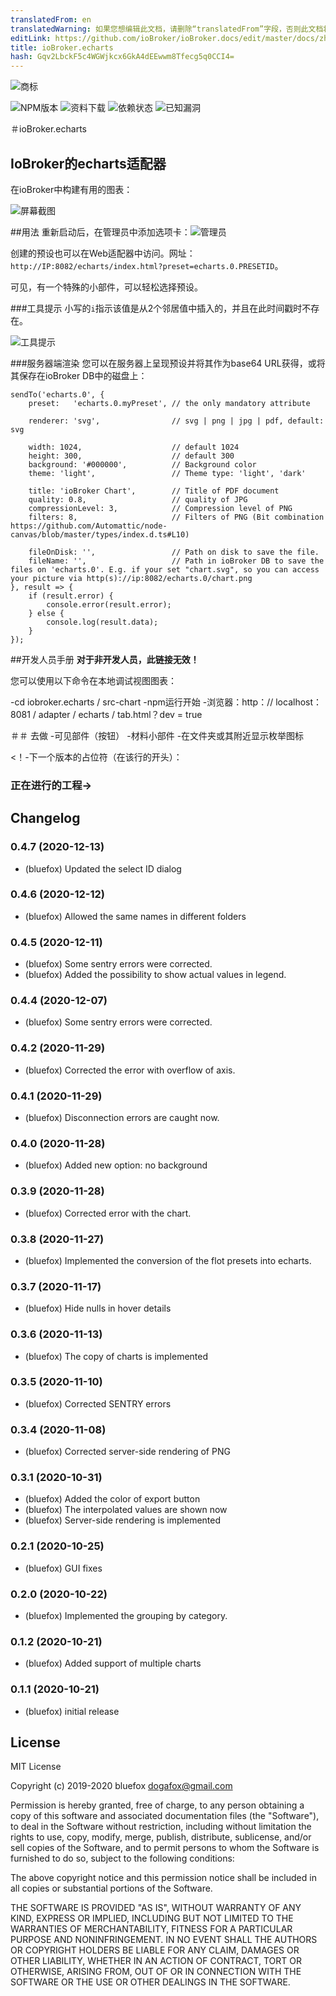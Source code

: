 ```yaml
---
translatedFrom: en
translatedWarning: 如果您想编辑此文档，请删除“translatedFrom”字段，否则此文档将再次自动翻译
editLink: https://github.com/ioBroker/ioBroker.docs/edit/master/docs/zh-cn/adapterref/iobroker.echarts/README.md
title: ioBroker.echarts
hash: Gqv2LbckF5c4WGWjkcx6GkA4dEEwwm8Tfecg5q0CCI4=
---
```

![商标](../../../en/adapterref/iobroker.echarts/admin/echarts.png)

![NPM版本](http://img.shields.io/npm/v/iobroker.echarts.svg)
![资料下载](https://img.shields.io/npm/dm/iobroker.echarts.svg)
![依赖状态](https://img.shields.io/david/ioBroker/iobroker.echarts.svg)
![已知漏洞](https://snyk.io/test/github/ioBroker/ioBroker.echarts/badge.svg)

＃ioBroker.echarts
## IoBroker的echarts适配器
在ioBroker中构建有用的图表：

![屏幕截图](../../../en/adapterref/iobroker.echarts/img/screenshot1.png)

##用法
重新启动后，在管理员中添加选项卡：![管理员](../../../en/adapterref/iobroker.echarts/img/admin.png)

创建的预设也可以在Web适配器中访问。网址：`http://IP:8082/echarts/index.html?preset=echarts.0.PRESETID`。

可见，有一个特殊的小部件，可以轻松选择预设。

###工具提示
小写的`i`指示该值是从2个邻居值中插入的，并且在此时间戳时不存在。

![工具提示](../../../en/adapterref/iobroker.echarts/img/tooltip.png)

###服务器端渲染
您可以在服务器上呈现预设并将其作为base64 URL获得，或将其保存在ioBroker DB中的磁盘上：

```
sendTo('echarts.0', {
    preset:   'echarts.0.myPreset', // the only mandatory attribute

    renderer: 'svg',                // svg | png | jpg | pdf, default: svg

    width: 1024,                    // default 1024
    height: 300,                    // default 300
    background: '#000000',          // Background color
    theme: 'light',                 // Theme type: 'light', 'dark'

    title: 'ioBroker Chart',        // Title of PDF document
    quality: 0.8,                   // quality of JPG
    compressionLevel: 3,            // Compression level of PNG
    filters: 8,                     // Filters of PNG (Bit combination https://github.com/Automattic/node-canvas/blob/master/types/index.d.ts#L10)

    fileOnDisk: '',                 // Path on disk to save the file.
    fileName: '',                   // Path in ioBroker DB to save the files on 'echarts.0'. E.g. if your set "chart.svg", so you can access your picture via http(s)://ip:8082/echarts.0/chart.png
}, result => {
    if (result.error) {
        console.error(result.error);
    } else {
        console.log(result.data);
    }
});
```

##开发人员手册
**对于非开发人员，此链接无效！**

您可以使用以下命令在本地调试视图图表：

-cd iobroker.echarts / src-chart
-npm运行开始
-浏览器：http：// localhost：8081 / adapter / echarts / tab.html？dev = true

＃＃ 去做
-可见部件（按钮）
-材料小部件
-在文件夹或其附近显示枚举图标

<！-下一个版本的占位符（在该行的开头）：

### __正在进行的工程__->

## Changelog
### 0.4.7 (2020-12-13)
* (bluefox) Updated the select ID dialog

### 0.4.6 (2020-12-12)
* (bluefox) Allowed the same names in different folders

### 0.4.5 (2020-12-11)
* (bluefox) Some sentry errors were corrected.
* (bluefox) Added the possibility to show actual values in legend.

### 0.4.4 (2020-12-07)
* (bluefox) Some sentry errors were corrected.

### 0.4.2 (2020-11-29)
* (bluefox) Corrected the error with overflow of axis.

### 0.4.1 (2020-11-29)
* (bluefox) Disconnection errors are caught now.

### 0.4.0 (2020-11-28)
* (bluefox) Added new option: no background

### 0.3.9 (2020-11-28)
* (bluefox) Corrected error with the chart. 

### 0.3.8 (2020-11-27)
* (bluefox) Implemented the conversion of the flot presets into echarts. 

### 0.3.7 (2020-11-17)
* (bluefox) Hide nulls in hover details

### 0.3.6 (2020-11-13)
* (bluefox) The copy of charts is implemented

### 0.3.5 (2020-11-10)
* (bluefox) Corrected SENTRY errors

### 0.3.4 (2020-11-08)
* (bluefox) Corrected server-side rendering of PNG 

### 0.3.1 (2020-10-31)
* (bluefox) Added the color of export button 
* (bluefox) The interpolated values are shown now
* (bluefox) Server-side rendering is implemented

### 0.2.1 (2020-10-25)
* (bluefox) GUI fixes

### 0.2.0 (2020-10-22)
* (bluefox) Implemented the grouping by category.

### 0.1.2 (2020-10-21)
* (bluefox) Added support of multiple charts

### 0.1.1 (2020-10-21)
* (bluefox) initial release

## License
MIT License

Copyright (c) 2019-2020 bluefox <dogafox@gmail.com>

Permission is hereby granted, free of charge, to any person obtaining a copy
of this software and associated documentation files (the "Software"), to deal
in the Software without restriction, including without limitation the rights
to use, copy, modify, merge, publish, distribute, sublicense, and/or sell
copies of the Software, and to permit persons to whom the Software is
furnished to do so, subject to the following conditions:

The above copyright notice and this permission notice shall be included in all
copies or substantial portions of the Software.

THE SOFTWARE IS PROVIDED "AS IS", WITHOUT WARRANTY OF ANY KIND, EXPRESS OR
IMPLIED, INCLUDING BUT NOT LIMITED TO THE WARRANTIES OF MERCHANTABILITY,
FITNESS FOR A PARTICULAR PURPOSE AND NONINFRINGEMENT. IN NO EVENT SHALL THE
AUTHORS OR COPYRIGHT HOLDERS BE LIABLE FOR ANY CLAIM, DAMAGES OR OTHER
LIABILITY, WHETHER IN AN ACTION OF CONTRACT, TORT OR OTHERWISE, ARISING FROM,
OUT OF OR IN CONNECTION WITH THE SOFTWARE OR THE USE OR OTHER DEALINGS IN THE
SOFTWARE.